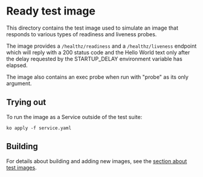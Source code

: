# Ready test image

This directory contains the test image used to simulate an image that responds
to various types of readiness and liveness probes.

The image provides a `/healthz/readiness` and a `/healthz/liveness` endpoint which 
will reply with a 200 status code and the Hello World text only after the delay 
requested by the STARTUP_DELAY environment variable has elapsed.

The image also contains an exec probe when run with "probe" as its only argument.

## Trying out

To run the image as a Service outside of the test suite:

`ko apply -f service.yaml`

## Building

For details about building and adding new images, see the
[section about test images](/test/README.md#test-images).
